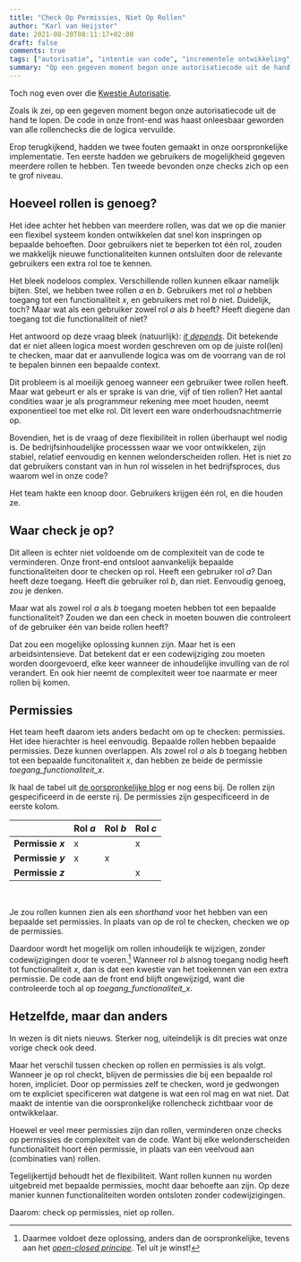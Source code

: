 ```yaml
---
title: "Check Op Permissies, Niet Op Rollen"
author: "Karl van Heijster"
date: 2021-08-20T08:11:17+02:00
draft: false
comments: true
tags: ["autorisatie", "intentie van code", "incrementele ontwikkeling", "leermoment", "open-closed principe", "software ontwikkelen"]
summary: "Op een gegeven moment begon onze autorisatiecode uit de hand te lopen. De code in onze front-end was haast onleesbaar geworden van alle rollenchecks die de logica vervuilde. Erop terugkijkend, hadden we twee fouten gemaakt in onze oorspronkelijke implementatie. Ten eerste hadden we gebruikers de mogelijkheid gegeven meerdere rollen te hebben, en ten tweede bevonden onze checks zich op een te grof niveau."
---
```


Toch nog even over die [Kwestie Autorisatie](/blog/21/07/de-kwestie-autorisatie/).


Zoals ik zei, op een gegeven moment begon onze autorisatiecode uit de hand te lopen. De code in onze front-end was haast onleesbaar geworden van alle rollenchecks die de logica vervuilde.


Erop terugkijkend, hadden we twee fouten gemaakt in onze oorspronkelijke implementatie. Ten eerste hadden we gebruikers de mogelijkheid gegeven meerdere rollen te hebben. Ten tweede bevonden onze checks zich op een te grof niveau.


## Hoeveel rollen is genoeg?


Het idee achter het hebben van meerdere rollen, was dat we op die manier een flexibel systeem konden ontwikkelen dat snel kon inspringen op bepaalde behoeften. Door gebruikers niet te beperken tot één rol, zouden we makkelijk nieuwe functionaliteiten kunnen ontsluiten door de relevante gebruikers een extra rol toe te kennen.


Het bleek nodeloos complex. Verschillende rollen kunnen elkaar namelijk bijten. Stel, we hebben twee rollen *a* en *b*. Gebruikers met rol *a* hebben toegang tot een functionaliteit *x*, en gebruikers met rol *b* niet. Duidelijk, toch? Maar wat als een gebruiker zowel rol *a* als *b* heeft? Heeft diegene dan toegang tot die functionaliteit of niet?


Het antwoord op deze vraag bleek (natuurlijk): [*it depends*](https://convincedcoder.com/2018/08/31/It-depends/). Dit betekende dat er niet alleen logica moest worden geschreven om op de juiste rol(len) te checken, maar dat er aanvullende logica was om de voorrang van de rol te bepalen binnen een bepaalde context.


Dit probleem is al moeilijk genoeg wanneer een gebruiker twee rollen heeft. Maar wat gebeurt er als er sprake is van drie, vijf of tien rollen? Het aantal condities waar je als programmeur rekening mee moet houden, neemt exponentieel toe met elke rol. Dit levert een ware onderhoudsnachtmerrie op.


Bovendien, het is de vraag of deze flexibiliteit in rollen überhaupt wel nodig is. De bedrijfsinhoudelijke processsen waar we voor ontwikkelen, zijn stabiel, relatief eenvoudig en kennen welonderscheiden rollen. Het is niet zo dat gebruikers constant van in hun rol wisselen in het bedrijfsproces, dus waarom wel in onze code?


Het team hakte een knoop door. Gebruikers krijgen één rol, en die houden ze.


## Waar check je op?


Dit alleen is echter niet voldoende om de complexiteit van de code te verminderen. Onze front-end ontsloot aanvankelijk bepaalde functionaliteiten door te checken op rol. Heeft een gebruiker rol *a*? Dan heeft deze toegang. Heeft die gebruiker rol *b*, dan niet. Eenvoudig genoeg, zou je denken.


Maar wat als zowel rol *a* als *b* toegang moeten hebben tot een bepaalde functionaliteit? Zouden we dan een check in moeten bouwen die controleert of de gebruiker één van beide rollen heeft?


Dat zou een mogelijke oplossing kunnen zijn. Maar het is een arbeidsintensieve. Dat betekent dat er een codewijziging zou moeten worden doorgevoerd, elke keer wanneer de inhoudelijke invulling van de rol verandert. En ook hier neemt de complexiteit weer toe naarmate er meer rollen bij komen.


## Permissies


Het team heeft daarom iets anders bedacht om op te checken: permissies. Het idee hierachter is heel eenvoudig. Bepaalde rollen hebben bepaalde permissies. Deze kunnen overlappen. Als zowel rol *a* als *b* toegang hebben tot een bepaalde funcitonaliteit *x*, dan hebben ze beide de permissie *toegang_functionaliteit_x*.


Ik haal de tabel uit [de oorspronkelijke blog](/blog/21/07/de-kwestie-autorisatie/) er nog eens bij. De rollen zijn gespecificeerd in de eerste rij. De permissies zijn gespecificeerd in de eerste kolom.


|                   | Rol *a* | Rol *b* | Rol *c* |
| ----------------- | ------- | ------- | ------- |
| **Permissie *x*** | x       |         | x       |
| **Permissie *y*** | x       | x       |         |
| **Permissie *z*** |         |         | x       |
<br>


Je zou rollen kunnen zien als een *shorthand* voor het hebben van een bepaalde set permissies. In plaats van op de rol te checken, checken we op de permissies.


Daardoor wordt het mogelijk om rollen inhoudelijk te wijzigen, zonder codewijzigingen door te voeren.[^1] Wanneer rol *b* alsnog toegang nodig heeft tot functionaliteit *x*, dan is dat een kwestie van het toekennen van een extra permissie. De code aan de front end blijft ongewijzigd, want die controleerde toch al op *toegang_functionaliteit_x*. 


## Hetzelfde, maar dan anders


In wezen is dit niets nieuws. Sterker nog, uiteindelijk is dit precies wat onze vorige check ook deed. 


Maar het verschil tussen checken op rollen en permissies is als volgt. Wanneer je op rol checkt, blijven de permissies die bij een bepaalde rol horen, impliciet. Door op permissies zelf te checken, word je gedwongen om te expliciet specificeren wat datgene is wat een rol mag en wat niet. Dat maakt de intentie van die oorspronkelijke rollencheck zichtbaar voor de ontwikkelaar.


Hoewel er veel meer permissies zijn dan rollen, verminderen onze checks op permissies de complexiteit van de code. Want bij elke welonderscheiden functionaliteit hoort één permissie, in plaats van een veelvoud aan (combinaties van) rollen.


Tegelijkertijd behoudt het de flexibiliteit. Want rollen kunnen nu worden uitgebreid met bepaalde permissies, mocht daar behoefte aan zijn. Op deze manier kunnen functionaliteiten worden ontsloten zonder codewijzigingen.


Daarom: check op permissies, niet op rollen.


[^1]: Daarmee voldoet deze oplossing, anders dan de oorspronkelijke, tevens aan het [*open-closed principe*](https://en.wikipedia.org/wiki/Open%E2%80%93closed_principle). Tel uit je winst!

